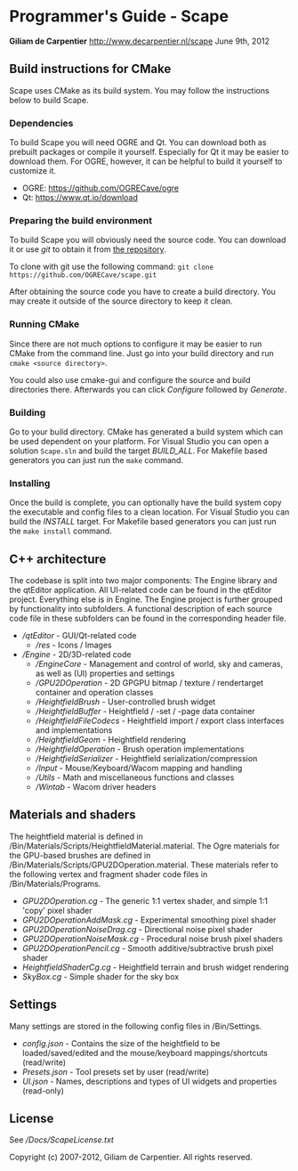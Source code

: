 # Programmer's Guide - Scape

**Giliam de Carpentier**
<http://www.decarpentier.nl/scape>
June 9th, 2012

## Build instructions for CMake

Scape uses CMake as its build system. You may follow the instructions
below to build Scape.

### Dependencies

To build Scape you will need OGRE and Qt. You can download both as
prebuilt packages or compile it yourself. Especially for Qt it may be
easier to download them. For OGRE, however, it can be helpful to build
it yourself to customize it.

  - OGRE: <https://github.com/OGRECave/ogre>
  - Qt: <https://www.qt.io/download>

### Preparing the build environment

To build Scape you will obviously need the source code. You can download
it or use *git* to obtain it from [the
repository](https://github.com/OGRECave/scape).

To clone with git use the following command: `git clone
https://github.com/OGRECave/scape.git`

After obtaining the source code you have to create a build directory.
You may create it outside of the source directory to keep it clean.

### Running CMake

Since there are not much options to configure it may be easier to run
CMake from the command line. Just go into your build directory and run
`cmake <source directory>`.

You could also use cmake-gui and configure the source and build
directories there. Afterwards you can click *Configure* followed by
*Generate*.

### Building

Go to your build directory. CMake has generated a build system which can
be used dependent on your platform. For Visual Studio you can open a
solution `Scape.sln` and build the target *BUILD\_ALL*. For Makefile
based generators you can just run the `make` command.

### Installing

Once the build is complete, you can optionally have the build system
copy the executable and config files to a clean location. For Visual
Studio you can build the *INSTALL* target. For Makefile based generators
you can just run the `make install` command.

## C++ architecture

The codebase is split into two major components: The Engine library and
the qtEditor application. All UI-related code can be found in the
qtEditor project. Everything else is in Engine. The Engine project is
further grouped by functionality into subfolders. A functional
description of each source code file in these subfolders can be found in
the corresponding header file.

  - */qtEditor* - GUI/Qt-related code
      - */res* - Icons / Images
  - */Engine* - 2D/3D-related code
      - */EngineCore* - Management and control of world, sky and
        cameras, as well as (UI) properties and settings
      - */GPU2DOperation* - 2D GPGPU bitmap / texture / rendertarget
        container and operation classes
      - */HeightfieldBrush* - User-controlled brush widget
      - */HeightfieldBuffer* - Heightfield / -set / -page data container
      - */HeightfieldFileCodecs* - Heightfield import / export class
        interfaces and implementations
      - */HeightfieldGeom* - Heightfield rendering
      - */HeightfieldOperation* - Brush operation implementations
      - */HeightfieldSerializer* - Heightfield serialization/compression
      - */Input* - Mouse/Keyboard/Wacom mapping and handling
      - */Utils* - Math and miscellaneous functions and classes
      - */Wintab* - Wacom driver headers

## Materials and shaders

The heightfield material is defined in
/Bin/Materials/Scripts/HeightfieldMaterial.material. The Ogre materials
for the GPU-based brushes are defined in
/Bin/Materials/Scripts/GPU2DOperation.material. These materials refer to
the following vertex and fragment shader code files in
/Bin/Materials/Programs.

  - *GPU2DOperation.cg* - The generic 1:1 vertex shader, and simple 1:1
    'copy' pixel shader
  - *GPU2DOperationAddMask.cg* - Experimental smoothing pixel shader
  - *GPU2DOperationNoiseDrag.cg* - Directional noise pixel shader
  - *GPU2DOperationNoiseMask.cg* - Procedural noise brush pixel shaders
  - *GPU2DOperationPencil.cg* - Smooth additive/subtractive brush pixel
    shader
  - *HeightfieldShaderCg.cg* - Heightfield terrain and brush widget
    rendering
  - *SkyBox.cg* - Simple shader for the sky box

## Settings

Many settings are stored in the following config files in /Bin/Settings.

  - *config.json* - Contains the size of the heightfield to be
    loaded/saved/edited and the mouse/keyboard mappings/shortcuts
    (read/write)
  - *Presets.json* - Tool presets set by user (read/write)
  - *UI.json* - Names, descriptions and types of UI widgets and
    properties (read-only)

## License

See */Docs/ScapeLicense.txt*

Copyright (c) 2007-2012, Giliam de Carpentier. All rights reserved.

